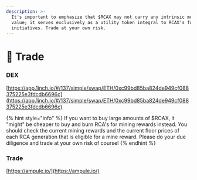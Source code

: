 ```yaml
---
description: >-
  It's important to emphasize that $RCAX may not carry any intrinsic monetary
  value; it serves exclusively as a utility token integral to RCAX's future Web3
  initiatives. Trade at your own risk.
---
```


# 🔶 Trade

### DEX

[https://app.1inch.io/#/137/simple/swap/ETH/0xc99bd85ba824de949cf088375225e3fdcdb6696c](https://app.1inch.io/#/137/simple/swap/ETH/0xc99bd85ba824de949cf088375225e3fdcdb6696c)

{% hint style="info" %}
If you want to buy large amounts of $RCAX, it "might" be cheaper to buy and burn RCA's for mining rewards instead. You should check the current mining rewards and the current floor prices of each RCA generation that is eligible for a mine reward. Please do your due diligence and trade at your own risk of course!
{% endhint %}

### Trade

[https://ampule.io/](https://ampule.io/)
